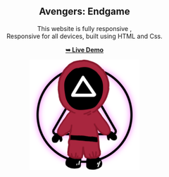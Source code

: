 
<div align="center">
  

  <h2 align="center"> Avengers: Endgame </h2>

  This website is fully responsive , <br />Responsive for all devices, built using HTML and Css.

  <a href="https://github.com/Usernamecopieded"><strong>➥ Live Demo</strong></a>
  
  <img  width="250" src="https://github.com/Usernamecopieded/Portfollio_Website/blob/main/Img/pngwing.com%20(2).png" />
  
</div>
  <img  width="7000" src"" />
